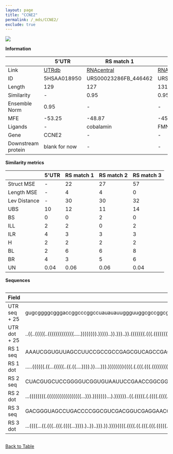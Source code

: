 ```yaml
---
layout: page
title: "CCNE2"
permalink: /_mds/CCNE2/
exclude: true
---
```




![](../../alns_9.28.22/aln_5HSAA018950_0.969.png?raw=true)


**Information**

| | 5'UTR       | RS match 1   | RS match 2  | RS match 3 |
| ---- | ----------- | ----------- | ----------- | ----------- |
| Link | <a href="http://utrdb.ba.itb.cnr.it/getutr/5HSAA018950/1" target="_blank" rel="noopener noreferrer">UTRdb</a>   | <a href="https://rnacentral.org/rna/URS00023286FB/446462" target="_blank" rel="noopener noreferrer">RNAcentral</a>     |<a href="https://rnacentral.org/rna/URS0000C7C2DB/1386089" target="_blank" rel="noopener noreferrer">RNAcentral</a>  | <a href="https://rnacentral.org/rna/URS000232E211/1184607" target="_blank" rel="noopener noreferrer">RNAcentral</a>   |
| ID | 5HSAA018950     | URS00023286FB_446462     | URS0000C7C2DB_1386089     | URS000232E211_1184607     |
| Length | 129     |  127    | 131   |  129    |
| Similarity | - | 0.95 | 0.95 | 0.95 |
| Ensemble Norm | 0.95 | - | - | - |
| MFE | -53.25 | -48.87 | -45.79 | -48.02 |
| Ligands | - | cobalamin | FMN | cobalamin |
| Gene | CCNE2 | - | - | - |
| Downstream protein | blank for now    |    -    | -  | - |


**Similarity metrics**

| | 5'UTR       | RS match 1   | RS match 2  | RS match 3 |
| ---- | ----------- | ----------- | ----------- | ----------- |
| Struct MSE | - | 22 | 27 | 57 |
| Length MSE | - | 4 | 4 | 0 |
| Lev Distance | - | 30 | 30 | 32 |
| UBS| 10 | 12 | 11 | 14 |
| BS | 0 | 0 | 2 | 0 |
| ILL | 2 | 2 | 0 | 2 |
| ILR | 4 | 3 | 3 | 3 |
| H | 2 | 2 | 2 | 2 |
| BL | 2 | 6 | 6 | 8 |
| BR | 4 | 3 | 5 | 6 |
| UN | 0.04 | 0.06 | 0.06 | 0.04 |

**Sequences**


<div style="overflow-x:auto;">

<table>
<colgroup>
<col width="30%" />
<col width="70%" />
</colgroup>
<thead>
<tr class="header">
<th>Field</th>
<th>Description</th>
</tr>
</thead>
<tbody>
<tr>
<td markdown="span">UTR seq + 25 </td>
<td markdown="span"> gugcggggcgggaccggcccggccuauauauuggguuggcgccggcgccagcugagccgagcgguagcuggucuggcgagguuuuauacaccugaaagaagagaATGTCAAGACGAAGTAGCCGTTTAC </td>
</tr>
<tr>
<td markdown="span">UTR dot + 25  </td>
<td markdown="span"> ..((..(((((..(((((((((((((.....)))))))).)))))..)).)))..)).(((((((.(((.((((((((((((.......))))............))))).)))..))).)))))))..
</td>
</tr>


<tr>
<td markdown="span">RS 1 seq </td>
<td markdown="span"> AAAUCGGUGUUAGCCUUCCGCCGCCGAGCGUCAGCCGAGGAAUCCGGUGCAACACCGGAGCGGUCGCGCCACUGUGAGCGGAUCGACGAUCCGCGAGCCAGGAACUCACGGGGCUCGGUACCUCCUA
</td>
</tr>


<tr>
<td markdown="span">RS 1 dot </td>
<td markdown="span"> .....((((((.((...(((((..((.((....)))).))....))).))))))))((((.(.(((.(((.(((((((((((((...)))))))...........))))))))).)))..)))))..
</td>
</tr>


<tr>
<td markdown="span">RS 2 seq </td>
<td markdown="span"> CUACGUGCUCCGGGGUCGGUGUAAUUCCGAACCGGCGGUUACAGUCCGCGACCCGACCGCAUCCAGCGGCCGGUUGACCUGGUGAAACUCCAGGACCGACGGUGAAAGUCCGGAUGGGAGGCAGCACGAAG
</td>
</tr>


<tr>
<td markdown="span">RS 2 dot </td>
<td markdown="span"> ...((((((((.(((((((((((((((((...))).)))))))...).))))))..((.(((((.(.((((.((((.(((((.......)))))..)))).).....))))))))))).)).))))))...
</td>
</tr>


<tr>
<td markdown="span">RS 3 seq </td>
<td markdown="span"> GACGGGUAGCCUGACCCCGGCGUCGACGGUCGAGGAACCCCGGUGAGAACCCGGGACGGUCCCGCCACUGUGAACCCGCCGCCGCCAGGUGCGGGCAAGUCAGGAACUCGCCGUGACGUGACCUCCCUC
</td>
</tr>


<tr>
<td markdown="span">RS 3 dot </td>
<td markdown="span"> ...((((...((.(((..(((.((((...)))).)..))..))).)).))))((((.((((.((.(((.(((.(((((.((((....))))))))............)))).))).)).))))))))..
</td>
</tr>

</tbody>
</table>


</div>


[Back to Table](../../display)
